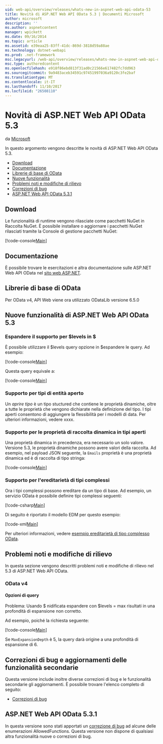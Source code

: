 ```yaml
---
uid: web-api/overview/releases/whats-new-in-aspnet-web-api-odata-53
title: Novità di ASP.NET Web API OData 5.3 | Documenti Microsoft
author: microsoft
description: ''
ms.author: aspnetcontent
manager: wpickett
ms.date: 09/16/2014
ms.topic: article
ms.assetid: e39eaa25-83ff-41dc-869d-3818d59a88ae
ms.technology: dotnet-webapi
ms.prod: .net-framework
msc.legacyurl: /web-api/overview/releases/whats-new-in-aspnet-web-api-odata-53
msc.type: authoredcontent
ms.openlocfilehash: e918f86ebd813f31ad0c21566e617482fc7dd963
ms.sourcegitcommit: 9a9483aceb34591c97451997036a9120c3fe2baf
ms.translationtype: MT
ms.contentlocale: it-IT
ms.lasthandoff: 11/10/2017
ms.locfileid: "26508110"
---
```

<a name="whats-new-in-aspnet-web-api-odata-53"></a>Novità di ASP.NET Web API OData 5.3
====================
da [Microsoft](https://github.com/microsoft)

In questo argomento vengono descritte le novità di ASP.NET Web API OData 5.3.

- [Download](#download)
- [Documentazione](#documentation)
- [Librerie di base di OData](#corelib)
- [Nuove funzionalità](#newf)
- [Problemi noti e modifiche di rilievo](#known-issues)
- [Correzioni di bug](#bug-fixes)
- [ASP.NET Web API OData 5.3.1](#OD)

<a id="download"></a>
## <a name="download"></a>Download

Le funzionalità di runtime vengono rilasciate come pacchetti NuGet in Raccolta NuGet. È possibile installare o aggiornare i pacchetti NuGet rilasciati tramite la Console di gestione pacchetti NuGet:

[!code-console[Main](whats-new-in-aspnet-web-api-odata-53/samples/sample1.cmd)]

<a id="documentation"></a>
## <a name="documentation"></a>Documentazione

È possibile trovare le esercitazioni e altra documentazione sulle ASP.NET Web API OData nel [sito web ASP.NET](../odata-support-in-aspnet-web-api/index.md).

<a id="corelib"></a>
## <a name="odata-core-libraries"></a>Librerie di base di OData

Per OData v4, API Web viene ora utilizzato ODataLib versione 6.5.0

<a id="newf"></a>
## <a name="new-features-in-aspnet-web-api-odata-53"></a>Nuove funzionalità di ASP.NET Web API OData 5.3

### <a name="support-for-levels-in-expand"></a>Espandere il supporto per $levels in $

È possibile utilizzare il $levels query opzione in $espandere le query. Ad esempio:

[!code-console[Main](whats-new-in-aspnet-web-api-odata-53/samples/sample2.cmd)]

Questa query equivale a:

[!code-console[Main](whats-new-in-aspnet-web-api-odata-53/samples/sample3.cmd)]

<a id="open-entity-types"></a>
### <a name="support-for-open-entity-types"></a>Supporto per tipi di entità aperto

Un *aprire tipo* è un tipo stuctured che contiene le proprietà dinamiche, oltre a tutte le proprietà che vengono dichiarate nella definizione del tipo. I tipi aperti consentono di aggiungere la flessibilità per i modelli di data. Per ulteriori informazioni, vedere xxxx.

### <a name="support-for-dynamic-collection-properties-in-open-types"></a>Supporto per le proprietà di raccolta dinamica in tipi aperti

Una proprietà dinamica in precedenza, era necessario un solo valore. Versione 5.3, le proprietà dinamiche possono avere valori della raccolta. Ad esempio, nel payload JSON seguente, la `Emails` proprietà è una proprietà dinamica ed è di raccolta di tipo stringa:

[!code-console[Main](whats-new-in-aspnet-web-api-odata-53/samples/sample4.cmd)]

### <a name="support-for-inheritance-for-complex-types"></a>Supporto per l'ereditarietà di tipi complessi

Ora i tipi complessi possono ereditare da un tipo di base. Ad esempio, un servizio OData è possibile definire tipi complessi seguenti:

[!code-csharp[Main](whats-new-in-aspnet-web-api-odata-53/samples/sample5.cs)]

Di seguito è riportato il modello EDM per questo esempio:

[!code-xml[Main](whats-new-in-aspnet-web-api-odata-53/samples/sample6.xml?highlight=8,15)]

Per ulteriori informazioni, vedere [esempio ereditarietà di tipo complesso OData](http://aspnet.codeplex.com/SourceControl/latest#Samples/WebApi/OData/v4/ODataComplexTypeInheritanceSample/ReadMe.txt).

<a id="known-issues"></a>
## <a name="known-issues-and-breaking-changes"></a>Problemi noti e modifiche di rilievo

In questa sezione vengono descritti problemi noti e modifiche di rilievo nel 5.3 di ASP.NET Web API OData.

### <a name="odata-v4"></a>OData v4

#### <a name="query-options"></a>Opzioni di query

Problema: Usando $ nidificata espandere con $levels = max risultati in una profondità di espansione non corretto.

Ad esempio, poiché la richiesta seguente:

[!code-console[Main](whats-new-in-aspnet-web-api-odata-53/samples/sample7.cmd)]

Se `MaxExpansionDepth` è 5, la query darà origine a una profondità di espansione di 6.

<a id="bug-fixes"></a>
## <a name="bug-fixes-and-minor-feature-updates"></a>Correzioni di bug e aggiornamenti delle funzionalità secondarie

Questa versione include inoltre diverse correzioni di bug e le funzionalità secondarie gli aggiornamenti. È possibile trovare l'elenco completo di seguito:

- [Correzioni di bug](https://aspnetwebstack.codeplex.com/workitem/list/advanced?keyword=&status=All&type=All&priority=All&release=v5.3%20Beta&assignedTo=All&component=Web%20API|Web%20API%20OData&sortField=AssignedTo&sortDirection=Ascending&page=0&reasonClosed=Fixed)

<a id="OD"></a>
## <a name="aspnet-web-api-odata-531"></a>ASP.NET Web API OData 5.3.1

In questa versione sono stati apportati un [correzione di bug](https://aspnetwebstack.codeplex.com/workitem/list/advanced?keyword=&amp;status=All&amp;type=All&amp;priority=All&amp;release=v5.3.1%20Beta&amp;assignedTo=All&amp;component=Web%20API%20OData&amp;sortField=LastUpdatedDate&amp;sortDirection=Descending&amp;page=0&amp;reasonClosed=All) ad alcune delle enumerazioni AllowedFunctions. Questa versione non dispone di qualsiasi altra funzionalità nuove o correzioni di bug.
